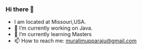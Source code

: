 ### Hi there 👋
-    I am located at Missouri,USA.
- 🔭 I’m currently working on Java.
- 🌱 I’m currently learning Masters
- 📫 How to reach me: muralimupparaju@gmail.com

